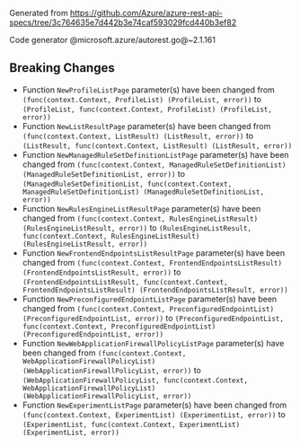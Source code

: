 Generated from https://github.com/Azure/azure-rest-api-specs/tree/3c764635e7d442b3e74caf593029fcd440b3ef82

Code generator @microsoft.azure/autorest.go@~2.1.161

## Breaking Changes

- Function `NewProfileListPage` parameter(s) have been changed from `(func(context.Context, ProfileList) (ProfileList, error))` to `(ProfileList, func(context.Context, ProfileList) (ProfileList, error))`
- Function `NewListResultPage` parameter(s) have been changed from `(func(context.Context, ListResult) (ListResult, error))` to `(ListResult, func(context.Context, ListResult) (ListResult, error))`
- Function `NewManagedRuleSetDefinitionListPage` parameter(s) have been changed from `(func(context.Context, ManagedRuleSetDefinitionList) (ManagedRuleSetDefinitionList, error))` to `(ManagedRuleSetDefinitionList, func(context.Context, ManagedRuleSetDefinitionList) (ManagedRuleSetDefinitionList, error))`
- Function `NewRulesEngineListResultPage` parameter(s) have been changed from `(func(context.Context, RulesEngineListResult) (RulesEngineListResult, error))` to `(RulesEngineListResult, func(context.Context, RulesEngineListResult) (RulesEngineListResult, error))`
- Function `NewFrontendEndpointsListResultPage` parameter(s) have been changed from `(func(context.Context, FrontendEndpointsListResult) (FrontendEndpointsListResult, error))` to `(FrontendEndpointsListResult, func(context.Context, FrontendEndpointsListResult) (FrontendEndpointsListResult, error))`
- Function `NewPreconfiguredEndpointListPage` parameter(s) have been changed from `(func(context.Context, PreconfiguredEndpointList) (PreconfiguredEndpointList, error))` to `(PreconfiguredEndpointList, func(context.Context, PreconfiguredEndpointList) (PreconfiguredEndpointList, error))`
- Function `NewWebApplicationFirewallPolicyListPage` parameter(s) have been changed from `(func(context.Context, WebApplicationFirewallPolicyList) (WebApplicationFirewallPolicyList, error))` to `(WebApplicationFirewallPolicyList, func(context.Context, WebApplicationFirewallPolicyList) (WebApplicationFirewallPolicyList, error))`
- Function `NewExperimentListPage` parameter(s) have been changed from `(func(context.Context, ExperimentList) (ExperimentList, error))` to `(ExperimentList, func(context.Context, ExperimentList) (ExperimentList, error))`
